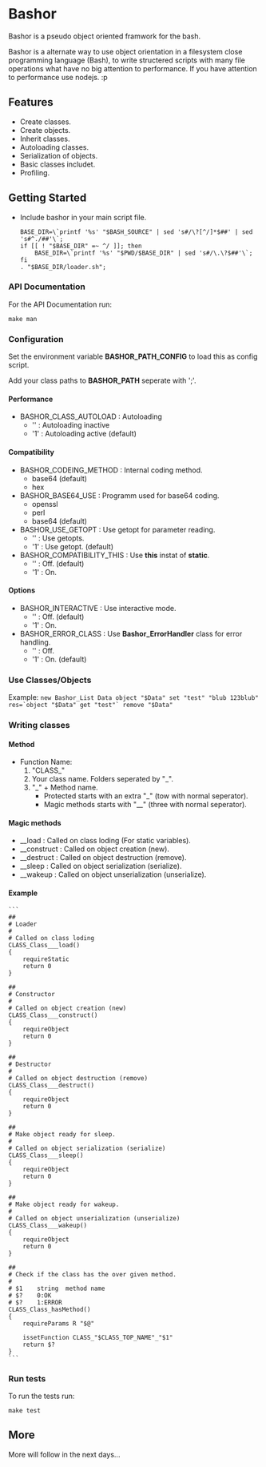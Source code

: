# Bashor

Bashor is a pseudo object oriented framwork for the bash.

Bashor is a alternate way to use object orientation in a filesystem close
programming language (Bash), to write structered scripts with many file
operations what have no big attention to performance.
If you have attention to performance use nodejs. :p

## Features

* Create classes.
* Create objects.
* Inherit classes.
* Autoloading classes.
* Serialization of objects.
* Basic classes includet.
* Profiling.

## Getting Started

* Include bashor in your main script file.
    
    ```
    BASE_DIR=\`printf '%s' "$BASH_SOURCE" | sed 's#/\?[^/]*$##' | sed 's#^./##'\`;
    if [[ ! "$BASE_DIR" =~ ^/ ]]; then
        BASE_DIR=\`printf '%s' "$PWD/$BASE_DIR" | sed 's#/\.\?$##'\`;
    fi
    . "$BASE_DIR/loader.sh";
    ```
    
### API Documentation

For the API Documentation run:

    make man

### Configuration

Set the environment variable **BASHOR\_PATH\_CONFIG** to load this as config
script.

Add your class paths to **BASHOR\_PATH** seperate with ';'.

#### Performance

* BASHOR\_CLASS\_AUTOLOAD : Autoloading
    * '' : Autoloading inactive
    * '1' : Autoloading active (default)

#### Compatibility

* BASHOR\_CODEING\_METHOD : Internal coding method.
    * base64 (default)
    * hex
* BASHOR\_BASE64\_USE : Programm used for base64 coding.
    * openssl
    * perl
    * base64 (default)
* BASHOR\_USE\_GETOPT : Use getopt for parameter reading.
    * '' : Use getopts.
    * '1' : Use getopt. (default)
* BASHOR\_COMPATIBILITY\_THIS : Use **this** instat of **static**.
    * '' : Off. (default)
    * '1' : On.

#### Options

* BASHOR\_INTERACTIVE : Use interactive mode.
    * '' : Off. (default)
    * '1' : On.
* BASHOR\_ERROR\_CLASS : Use **Bashor\_ErrorHandler** class for error handling.
    * '' : Off.
    * '1' : On. (default)

### Use Classes/Objects

Example:
    ```
    new Bashor_List Data
    object "$Data" set "test" "blub 123blub"
    res=`object "$Data" get "test"`
    remove "$Data"
    ```

### Writing classes

#### Method

* Function Name:
    1. "CLASS_"
    1. Your class name. Folders seperated by "_".
    1. "_" +  Method name.
        * Protected starts with an extra "_" (tow with normal seperator).
        * Magic methods starts with "__" (three with normal seperator).

#### Magic methods

* __load : Called on class loding (For static variables).
* __construct : Called on object creation (new).
* __destruct : Called on object destruction (remove).
* __sleep : Called on object serialization (serialize).
* __wakeup : Called on object unserialization (unserialize).

#### Example

    ```
    ##
    # Loader
    #
    # Called on class loding
    CLASS_Class___load()
    {
        requireStatic
        return 0
    }

    ##
    # Constructor
    #
    # Called on object creation (new)
    CLASS_Class___construct()
    {
        requireObject
        return 0
    }

    ##
    # Destructor
    #
    # Called on object destruction (remove)
    CLASS_Class___destruct()
    {
        requireObject
        return 0
    }

    ##
    # Make object ready for sleep.
    #
    # Called on object serialization (serialize)
    CLASS_Class___sleep()
    {
        requireObject
        return 0
    }

    ##
    # Make object ready for wakeup.
    #
    # Called on object unserialization (unserialize)
    CLASS_Class___wakeup()
    {
        requireObject
        return 0
    }

    ##
    # Check if the class has the over given method.
    #
    # $1    string  method name
    # $?    0:OK
    # $?    1:ERROR
    CLASS_Class_hasMethod()
    {
        requireParams R "$@"
        
        issetFunction CLASS_"$CLASS_TOP_NAME"_"$1"
        return $?
    }
    ```
### Run tests

To run the tests run:

    make test

## More

More will follow in the next days...

